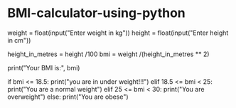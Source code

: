 # BMI-calculator-using-python
weight = float(input("Enter weight in kg"))
height = float(input("Enter height in cm"))

height_in_metres = height /100
bmi = weight /(height_in_metres ** 2)

print("Your BMI is:", bmi)

if bmi <= 18.5:
    print("you are in under weight!!!")
elif 18.5 <= bmi < 25:
    print("You are a normal weight")
elif 25 <= bmi < 30:
    print("You are overweight")
else:
    print("You are obese")
